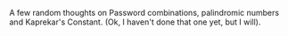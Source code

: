 A few random thoughts on Password combinations, palindromic numbers and Kaprekar's Constant. (Ok, I haven't done that one yet, but I will).
